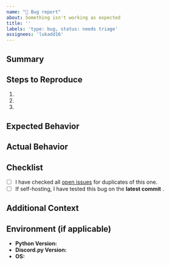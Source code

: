 ```yaml
---
name: "🐛 Bug report"
about: Something isn't working as expected
title: ''
labels: 'type: bug, status: needs triage'
assignees: 'lukadd16'
---
```


## Summary

<!-- Provide a brief summary here, can be as short as the title or longer. -->

## Steps to Reproduce

<!-- Provide an unambiguous set of steps to reproduce this bug. If relevant, include code to reproduce. -->
1.
2.
3.

## Expected Behavior

<!-- Tell us what should happen. -->

## Actual Behavior

<!-- Tell us what happens instead of the expected behavior. -->

## Checklist

<!-- Add an x inside [ ] to check that item off, like this: [x] -->

- [ ] I have checked all [open issues](https://github.com/lukadd16/NBC-Boterator/issues) for duplicates of this one.
- [ ] If self-hosting, I have tested this bug on the **latest commit** .

## Additional Context

<!-- Add any screenshots, videos, log files, etc. that would help us tackle this bug. -->

## Environment (if applicable)
- **Python Version:**
- **<span>Discord.py<span> Version:**
- **OS:**
